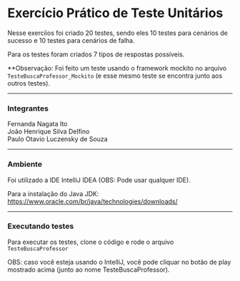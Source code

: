 # Exercício Prático de Teste Unitários

Nesse exercíios foi criado 20 testes, sendo eles 10 testes para cenários de sucesso e 10 testes para cenários de falha.

Para os testes foram criados 7 tipos de respostas possíveis.

**Observação: Foi feito um teste usando o framework mockito no arquivo `TesteBuscaProfessor_Mockito` (e esse mesmo teste se encontra junto aos outros testes).

---
### Integrantes

Fernanda Nagata Ito <br/>
João Henrique Silva Delfino <br/>
Paulo Otavio Luczensky de Souza 

---
### Ambiente
Foi utilizado a IDE IntelliJ IDEA (OBS: Pode usar qualquer IDE).

Para a instalação do Java JDK: https://www.oracle.com/br/java/technologies/downloads/

--- 
### Executando testes
Para executar os testes, clone o código e rode o arquivo `TesteBuscaProfessor`

OBS: caso você esteja usando o IntelliJ, você pode cliquar no botão de play mostrado acima (junto ao nome TesteBuscaProfessor).

